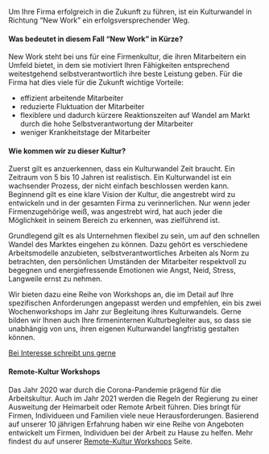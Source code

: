 <!-- New Work praktisch - Begleitung eines Kulturwandels -->
Um Ihre Firma erfolgreich in die Zukunft zu führen, ist ein Kulturwandel in Richtung “New Work” ein erfolgsversprechender Weg.

#### Was bedeutet in diesem Fall “New Work” in Kürze?
New Work steht bei uns für eine Firmenkultur, die ihren Mitarbeitern ein Umfeld bietet, in dem sie motiviert Ihren Fähigkeiten entsprechend weitestgehend selbstverantwortlich ihre beste Leistung geben. Für die Firma hat dies viele für die Zukunft wichtige Vorteile:

<ul>
  <li style="list-style-type:disc;">effizient arbeitende Mitarbeiter</li>
  <li style="list-style-type:disc;">reduzierte Fluktuation der Mitarbeiter</li>
  <li style="list-style-type:disc;">flexiblere und dadurch kürzere Reaktionszeiten auf Wandel am Markt durch die hohe Selbstverantwortung der Mitarbeiter</li>
  <li style="list-style-type:disc;">weniger Krankheitstage der Mitarbeiter</li>
</ul>

#### Wie kommen wir zu dieser Kultur?
Zuerst gilt es anzuerkennen, dass ein Kulturwandel Zeit braucht. Ein Zeitraum von 5 bis 10 Jahren ist realistisch. Ein Kulturwandel ist ein wachsender Prozess, der nicht einfach beschlossen werden kann.
Beginnend gilt es eine klare Vision der Kultur, die angestrebt wird zu entwickeln und in der gesamten Firma zu verinnerlichen.
Nur wenn jeder Firmenzugehörige weiß, was angestrebt wird, hat auch jeder die Möglichkeit in seinem Bereich zu erkennen, was zielführend ist.

Grundlegend gilt es als Unternehmen flexibel zu sein, um auf den schnellen Wandel des Marktes eingehen zu können.
Dazu gehört es verschiedene Arbeitsmodelle anzubieten, selbstverantwortliches Arbeiten als Norm zu betrachten, den persönlichen Umständen der Mitarbeiter respektvoll zu begegnen und energiefressende Emotionen wie Angst, Neid, Stress, Langweile ernst zu nehmen.

Wir bieten dazu eine Reihe von Workshops an, die im Detail auf Ihre spezifischen Anforderungen angepasst werden und empfehlen, ein bis zwei Wochenworkshops im Jahr zur Begleitung ihres Kulturwandels. Gerne bilden wir Ihnen auch Ihre firmeninternen Kulturbegleiter aus, so dass sie unabhängig von uns, ihren eigenen Kulturwandel langfristig gestalten können.

<a class="waves-effect waves-light btn-large" href="mailto:{{site.email}}" target="blank">Bei Interesse schreibt uns gerne</a>


#### Remote-Kultur Workshops


Das Jahr 2020 war durch die Corona-Pandemie prägend für die Arbeitskultur. Auch im Jahr 2021 werden die Regeln der Regierung zu einer Ausweitung der Heimarbeit oder Remote Arbeit führen. Dies bringt für Firmen, Individueen und Familien viele neue Herausforderungen. Basierend auf unserer 10 jährigen Erfahrung haben wir eine Reihe von Angeboten entwickelt um Firmen, Individuen bei der Arbeit zu Hause zu helfen. Mehr findest du auf unserer [Remote-Kultur Workshops](/remotework/) Seite.
